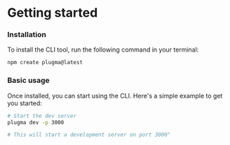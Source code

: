 # Getting started

### Installation

To install the CLI tool, run the following command in your terminal:

```bash
npm create plugma@latest
```

### Basic usage

Once installed, you can start using the CLI. Here's a simple example to get you started:

```bash
# Start the dev server
plugma dev -p 3000

# This will start a development server on port 3000"
```
